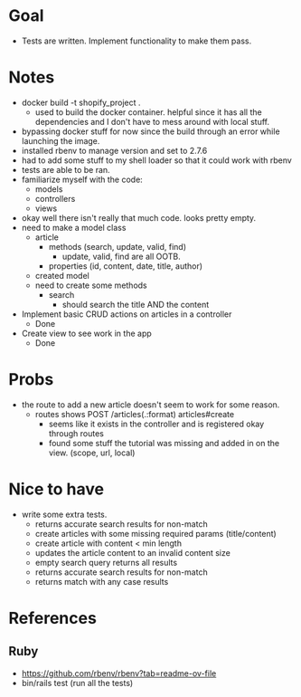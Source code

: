 # Goal
- Tests are written. Implement functionality to make them pass. 

# Notes
- docker build -t shopify_project .
    - used to build the docker container. helpful since it has all the dependencies and I don't have to mess around with local stuff.
- bypassing docker stuff for now since the build through an error while launching the image.
- installed rbenv to manage version and set to 2.7.6
- had to add some stuff to my shell loader so that it could work with rbenv
- tests are able to be ran. 
- familiarize myself with the code:
    - models
    - controllers
    - views
- okay well there isn't really that much code. looks pretty empty.
- need to make a model class
    - article
        - methods (search, update, valid, find)
            - update, valid, find are all OOTB. 
        - properties (id, content, date, title, author)
    - created model
    - need to create some methods
        - search
            - should search the title AND the content
- Implement basic CRUD actions on articles in a controller
    - Done
- Create view to see work in the app
    - Done

# Probs
- the route to add a new article doesn't seem to work for some reason. 
    - routes shows POST /articles(.:format)     articles#create
        - seems like it exists in the controller and is registered okay through routes
        - found some stuff the tutorial was missing and added in on the view. (scope, url, local)


# Nice to have
- write some extra tests.
    - returns accurate search results for non-match
    - create articles with some missing required params (title/content)
    - create article with content < min length
    - updates the article content to an invalid content size
    - empty search query returns all results
    - returns accurate search results for non-match
    - returns match with any case results

# References
## Ruby
- https://github.com/rbenv/rbenv?tab=readme-ov-file
- bin/rails test (run all the tests)